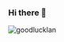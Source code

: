 ### Hi there 👋

<p><img align="center" src="https://github-readme-stats.vercel.app/api/top-langs?username=llopez594&show_icons=true&locale=en&layout=compact" alt="goodlucklan" /> </p>
<!--
**llopez594/llopez594** is a ✨ _special_ ✨ repository because its `README.md` (this file) appears on your GitHub profile.

Here are some ideas to get you started:

- 🔭 I’m currently working on ...
- 🌱 I’m currently learning ...
- 👯 I’m looking to collaborate on ...
- 🤔 I’m looking for help with ...
- 💬 Ask me about ...
- 📫 How to reach me: ...
- 😄 Pronouns: ...
- ⚡ Fun fact: ...
-->
